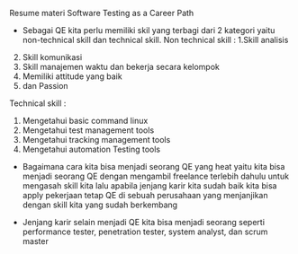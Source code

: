 Resume materi Software Testing as a Career Path

- Sebagai QE kita perlu memiliki skil yang terbagi dari 2 kategori yaitu non-technical skill dan technical skill.
Non technical skill :
1.Skill analisis
2. Skill komunikasi
3. Skill manajemen waktu dan bekerja secara kelompok
4. Memiliki attitude yang baik
5. dan Passion

Technical skill :
1. Mengetahui basic command linux
2. Mengetahui test management tools
3. Mengetahui tracking management tools
4. Mengetahui automation Testing tools 

- Bagaimana cara kita bisa menjadi seorang QE yang heat yaitu kita bisa menjadi seorang QE dengan mengambil freelance terlebih dahulu untuk mengasah skill kita lalu apabila jenjang karir kita sudah baik kita bisa apply pekerjaan tetap QE di sebuah perusahaan yang menjanjikan dengan skill kita yang sudah berkembang

- Jenjang karir selain menjadi QE kita bisa menjadi seorang seperti performance tester, penetration tester, system analyst, dan scrum master